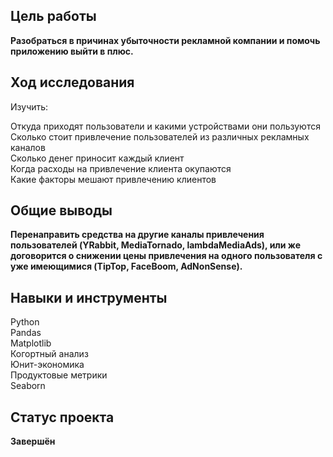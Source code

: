 ## Цель работы 
**Разобраться в причинах убыточности рекламной компании и помочь приложению выйти в плюс.**
## Ход исследования
Изучить:

Откуда приходят пользователи и какими устройствами они пользуются <br>
Сколько стоит привлечение пользователей из различных рекламных каналов <br>
Сколько денег приносит каждый клиент <br>
Когда расходы на привлечение клиента окупаются <br>
Какие факторы мешают привлечению клиентов <br>
## Общие выводы
**Перенаправить средства на другие каналы привлечения пользователей (YRabbit, MediaTornado, lambdaMediaAds), или же договорится о снижении цены привлечения на одного пользователя с уже имеющимися (TipTop, FaceBoom, AdNonSense).**
## Навыки и инструменты
Python <br>
Pandas <br>
Matplotlib <br>
Когортный анализ <br>
Юнит-экономика <br>
Продуктовые метрики <br>
Seaborn <br>
## Статус проекта
**Завершён**
